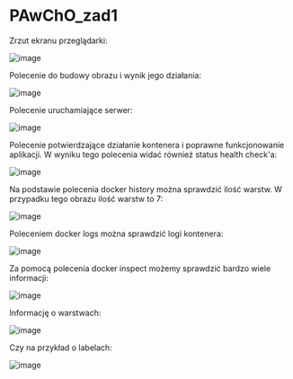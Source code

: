 # PAwChO_zad1

Zrzut ekranu przeglądarki:

![image](https://github.com/Minlok3/PAwChO_zad1/assets/161515539/75716dc8-da38-470e-9711-a0decb73afb3)

Polecenie do budowy obrazu i wynik jego działania:

![image](https://github.com/Minlok3/PAwChO_zad1/assets/161515539/cbffdd48-2098-46c0-94f4-f551ffbe4d58)

Polecenie uruchamiające serwer:

![image](https://github.com/Minlok3/PAwChO_zad1/assets/161515539/e3e027fc-3a1f-4384-86c2-4ac728b908a8)

Polecenie potwierdzające działanie kontenera i poprawne funkcjonowanie aplikacji. W wyniku tego polecenia widać również status health check'a:

![image](https://github.com/Minlok3/PAwChO_zad1/assets/161515539/83261205-5bba-4c75-889c-1a7bb5cbfc3f)

Na podstawie polecenia docker history można sprawdzić ilość warstw. W przypadku tego obrazu ilość warstw to 7:

![image](https://github.com/Minlok3/PAwChO_zad1/assets/161515539/9fe37041-fd5c-4f1f-9b9c-6d963bf049a0)

Poleceniem docker logs można sprawdzić logi kontenera:

![image](https://github.com/Minlok3/PAwChO_zad1/assets/161515539/3e62ef67-728c-44dd-8623-b408ca03ab32)

Za pomocą polecenia docker inspect możemy sprawdzić bardzo wiele informacji:

![image](https://github.com/Minlok3/PAwChO_zad1/assets/161515539/144033a6-7d3c-4832-8351-13f4e832b939)

Informację o warstwach:

![image](https://github.com/Minlok3/PAwChO_zad1/assets/161515539/10e6bb68-3b42-4d13-8bda-af778a2ce810)

Czy na przykład o labelach:

![image](https://github.com/Minlok3/PAwChO_zad1/assets/161515539/f32b1dbf-40c0-462a-8c2f-da692ad70d29)


